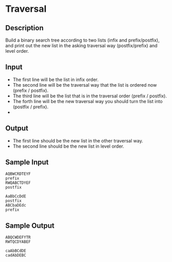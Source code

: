 # Traversal

## Description
Build a binary search tree according to two lists (infix and prefix/postfix), and print out the new list in the asking traversal way (postfix/prefix) and level order.

## Input
- The first line will be the list in infix order.
- The second line will be the traversal way that the list is ordered now (prefix / postfix).
- The third line will be the list that is in the traversal order (prefix / postfix).
- The forth line will be the new traversal way you should turn the list into (postfix / prefix).
- 
## Output
- The first line should be the new list in the other traversal way.
- The second line should be the new list in level order.

## Sample Input
```
AQBWCRDTEYF
prefix
RWQABCTDYEF
postfix
```
```
AaBbCcDdE
postfix
ABCbaDEdc
prefix
```

## Sample Output
```
ABQCWDEFYTR
RWTQCDYABEF
```
```
caAbBCdDE
cadAbDEBC
```
